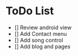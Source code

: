 # ToDo List

- [] Review android view
- [] Add Contact menu
- [] Add song control
- [] Add blog and pages

